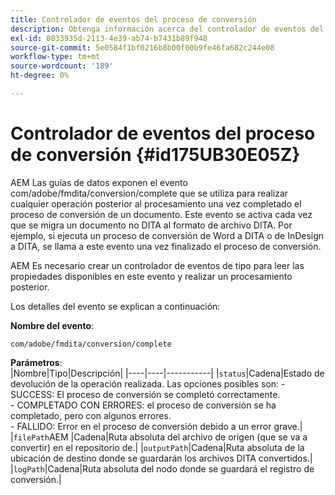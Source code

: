 ```yaml
---
title: Controlador de eventos del proceso de conversión
description: Obtenga información acerca del controlador de eventos del proceso de conversión
exl-id: 8033935d-2113-4e39-ab74-b7431b89f948
source-git-commit: 5e0584f1bf0216b8b00f00b9fe46fa682c244e08
workflow-type: tm+mt
source-wordcount: '189'
ht-degree: 0%

---
```


# Controlador de eventos del proceso de conversión {#id175UB30E05Z}

AEM Las guías de datos exponen el evento com/adobe/fmdita/conversion/complete que se utiliza para realizar cualquier operación posterior al procesamiento una vez completado el proceso de conversión de un documento. Este evento se activa cada vez que se migra un documento no DITA al formato de archivo DITA. Por ejemplo, si ejecuta un proceso de conversión de Word a DITA o de InDesign a DITA, se llama a este evento una vez finalizado el proceso de conversión.

AEM Es necesario crear un controlador de eventos de tipo para leer las propiedades disponibles en este evento y realizar un procesamiento posterior.

Los detalles del evento se explican a continuación:

**Nombre del evento**:

```HTTP
com/adobe/fmdita/conversion/complete 
```

**Parámetros**:\
|Nombre|Tipo|Descripción| |----|----|-----------| |`status`|Cadena|Estado de devolución de la operación realizada. Las opciones posibles son: - SUCCESS: El proceso de conversión se completó correctamente. <br> - COMPLETADO CON ERRORES: el proceso de conversión se ha completado, pero con algunos errores. <br>- FALLIDO: Error en el proceso de conversión debido a un error grave.| |`filePath`AEM |Cadena|Ruta absoluta del archivo de origen \(que se va a convertir\) en el repositorio de.| |`outputPath`|Cadena|Ruta absoluta de la ubicación de destino donde se guardarán los archivos DITA convertidos.| |`logPath`|Cadena|Ruta absoluta del nodo donde se guardará el registro de conversión.|
